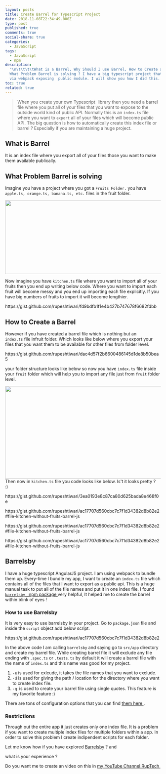 ```yaml
---
layout: posts
title: Create Barrel for Typescript Project
date: 2018-11-08T22:34:49.000Z
type: post
published: true
comments: true
social-share: true
categories:
  - JavaScript
tags:
  - JavaScript
  - npm
description:
  "\n\t\t\t\tWhat is a Barrel, Why Should I use Barrel, How to Create a Barrel,
  What Problem Barrel is solving ? I have a big typescript project that I bundle
  via webpack exposing  public module. I will show you how I did this. \_\t\t"
toc: true
related: true
---
```


<blockquote>When you create your own Typescript  library then you need a barrel file where you put all of your files that you want to expose to the outside world kind of public API. Normally this is an <code>index.ts</code> file where you want to <code>export</code> all of your files which will become public API. The big question is how to automatically create this index file or barrel ? Especially if you are maintaining a huge project.</p></blockquote>
<h2>What is Barrel</h2>
<p>It is an index file where you export all of your files those you want to make them available publically.</p>
<h2>What Problem Barrel is solving</h2>
<p>Imagine you have a project where you got a <code>Fruits Folder.</code> you have <code>apple.ts, orange.ts, banana.ts, etc.</code> files in the fruit folder.</p>
<p><img class="alignnone size-full wp-image-2764" src="{{ site.baseurl }}/assets/2018/11/folder-files.png" alt="" width="511" height="239" /></p>
<p>Now imagine you have <code>kitchen.ts</code> file where you want to import all of your fruits then you end up writing below code. Where you want to import each fruit will become messy and you end up importing each file explicitly. If you have big numbers of fruits to import it will become lengthier.</p>
<p>https://gist.github.com/rupeshtiwari/fd9bdfb1f1e4b427b747678f6682fdbb</p>
<h2>How to Create a Barrel</h2>
<p>However if you have created a barrel file which is nothing but an <code>index.ts</code> file infruit folder. Which looks like below where you export your files that you want them to be available for other files from folder level.</p>
<p>https://gist.github.com/rupeshtiwari/dac4d57f2b6600486145d1de8b50bea5</p>
<p>your folder structure looks like below so now you have <code>index.ts</code> file inside your <code>fruit</code> folder which will help you to import any file just from <code>fruit</code> folder level.</p>
<p><img class="alignnone size-full wp-image-2766" src="{{ site.baseurl }}/assets/2018/11/folder-barrel.png" alt="" width="744" height="300" />Then now in <code>kitchen.ts</code> file you code looks like below. Is't it looks pretty ?  :)</p>
<p>https://gist.github.com/rupeshtiwari/3ea0193e8c87ca80d625bada8e468f0e</p>
<p>https://gist.github.com/rupeshtiwari/ac17707d560cbc7c7f1d34382d8b82e2#file-kitchen-without-fruits-barrel-js</p>
<p>https://gist.github.com/rupeshtiwari/ac17707d560cbc7c7f1d34382d8b82e2#file-kitchen-without-fruits-barrel-js</p>
<p>https://gist.github.com/rupeshtiwari/ac17707d560cbc7c7f1d34382d8b82e2#file-kitchen-without-fruits-barrel-js</p>
<h2>Barrelsby</h2>
<p>I have a huge typescript AngularJS project. I am using webpack to bundle them up. Every-time I bundle my app, I want to create an <code>index.ts</code> file which contains all of the files that I want to export as a public api. This is a huge manual task to put all of the file names and put it in one index file. I found  <a href="https://www.npmjs.com/package/barrelsby" target="_blank" rel="noopener noreferrer"><code>barrelsby</code>   npm package </a>very helpful, It helped me to create the barrel within blink of eyes !</p>
<h3>How to use Barrelsby</h3>
<p>It is very easy to use barrelsby in your project. Go to <code>package.json</code> file and inside the <code>script</code> object add below script.</p>
<p>https://gist.github.com/rupeshtiwari/ac17707d560cbc7c7f1d34382d8b82e2</p>
<p>In the above code I am calling <code>barrelsby</code> and saying go to <code>src/app</code> directory and create my barrel file. While creating barrel file it will exclude any file ending with <code>.spec.ts</code> or <code>.tests.ts</code> by default it will create a barrel file with the name of <code>index.ts</code> and this name was good for my project.</p>
<ol>
<li><code>-e</code> is used for exlcude, it takes the file names that you want to exclude.</li>
<li><code>-d</code> is used for giving the path / location for the directory where you want to create index file.</li>
<li><code>-q </code>is used to create your barrel file using single quotes. This feature is my favorite feature :)</li>
</ol>
<p>There are tons of configuration options that you can find <a href="https://www.npmjs.com/package/barrelsby#configuration-options" target="_blank" rel="noopener noreferrer">them here </a>.</p>
<h3>Restrictions</h3>
<p>Through out the entire app it just creates only one index file. It is a problem if you want to create multiple index files for multiple folders within a app. In order to solve this problem I create indipendent scripts for each folder.</p>
<p>Let me know how if you have explored <a href="https://www.npmjs.com/package/barrelsby" target="_blank" rel="noopener noreferrer">Barrelsby</a> ? and</p>
<p>what is your experience ?</p>
<p>Do you want me to create an video on this in <a href="https://www.youtube.com/channel/UCfjBZHutgAYon-T8sqt1rwg" target="_blank" rel="noopener noreferrer">my YouTube Channel RupTech </a></p>
